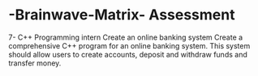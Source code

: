 # -Brainwave-Matrix- Assessment 
7- C++ Programming intern
Create an online banking system
Create a comprehensive C++ program for an online banking system. This system
should allow users to create accounts, deposit and withdraw funds and transfer
money.
